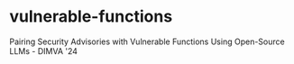 # vulnerable-functions
Pairing Security Advisories with Vulnerable Functions Using Open-Source LLMs - DIMVA '24

